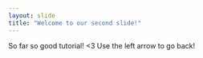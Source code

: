 ```yaml
---
layout: slide
title: "Welcome to our second slide!"
---
```

So far so good tutorial! <3
Use the left arrow to go back!
